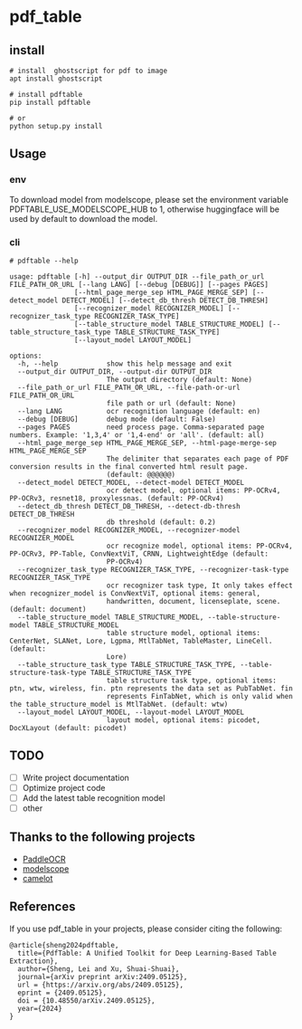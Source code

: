 # pdf_table

## install
```shell
# install  ghostscript for pdf to image
apt install ghostscript

# install pdftable
pip install pdftable

# or 
python setup.py install
```

## Usage

### env 

To download model from modelscope, please set the environment variable PDFTABLE_USE_MODELSCOPE_HUB to 1, otherwise huggingface will be used by default to download the model.

### cli 
```text
# pdftable --help

usage: pdftable [-h] --output_dir OUTPUT_DIR --file_path_or_url FILE_PATH_OR_URL [--lang LANG] [--debug [DEBUG]] [--pages PAGES]
                [--html_page_merge_sep HTML_PAGE_MERGE_SEP] [--detect_model DETECT_MODEL] [--detect_db_thresh DETECT_DB_THRESH]
                [--recognizer_model RECOGNIZER_MODEL] [--recognizer_task_type RECOGNIZER_TASK_TYPE]
                [--table_structure_model TABLE_STRUCTURE_MODEL] [--table_structure_task_type TABLE_STRUCTURE_TASK_TYPE]
                [--layout_model LAYOUT_MODEL]

options:
  -h, --help            show this help message and exit
  --output_dir OUTPUT_DIR, --output-dir OUTPUT_DIR
                        The output directory (default: None)
  --file_path_or_url FILE_PATH_OR_URL, --file-path-or-url FILE_PATH_OR_URL
                        file path or url (default: None)
  --lang LANG           ocr recognition language (default: en)
  --debug [DEBUG]       debug mode (default: False)
  --pages PAGES         need process page. Comma-separated page numbers. Example: '1,3,4' or '1,4-end' or 'all'. (default: all)
  --html_page_merge_sep HTML_PAGE_MERGE_SEP, --html-page-merge-sep HTML_PAGE_MERGE_SEP
                        The delimiter that separates each page of PDF conversion results in the final converted html result page.
                        (default: @@@@@@)
  --detect_model DETECT_MODEL, --detect-model DETECT_MODEL
                        ocr detect model, optional items: PP-OCRv4, PP-OCRv3, resnet18, proxylessnas. (default: PP-OCRv4)
  --detect_db_thresh DETECT_DB_THRESH, --detect-db-thresh DETECT_DB_THRESH
                        db threshold (default: 0.2)
  --recognizer_model RECOGNIZER_MODEL, --recognizer-model RECOGNIZER_MODEL
                        ocr recognize model, optional items: PP-OCRv4, PP-OCRv3, PP-Table, ConvNextViT, CRNN, LightweightEdge (default:
                        PP-OCRv4)
  --recognizer_task_type RECOGNIZER_TASK_TYPE, --recognizer-task-type RECOGNIZER_TASK_TYPE
                        ocr recognizer task type, It only takes effect when recognizer_model is ConvNextViT, optional items: general,
                        handwritten, document, licenseplate, scene. (default: document)
  --table_structure_model TABLE_STRUCTURE_MODEL, --table-structure-model TABLE_STRUCTURE_MODEL
                        table structure model, optional items: CenterNet, SLANet, Lore, Lgpma, MtlTabNet, TableMaster, LineCell. (default:
                        Lore)
  --table_structure_task_type TABLE_STRUCTURE_TASK_TYPE, --table-structure-task-type TABLE_STRUCTURE_TASK_TYPE
                        table structure task type, optional items: ptn, wtw, wireless, fin. ptn represents the data set as PubTabNet. fin
                        represents FinTabNet, which is only valid when the table_structure_model is MtlTabNet. (default: wtw)
  --layout_model LAYOUT_MODEL, --layout-model LAYOUT_MODEL
                        layout model, optional items: picodet, DocXLayout (default: picodet)

```


## TODO
- [ ] Write project documentation
- [ ] Optimize project code
- [ ] Add the latest table recognition model
- [ ] other

## Thanks to the following projects
- [PaddleOCR](https://github.com/PaddlePaddle/PaddleOCR)
- [modelscope](https://github.com/modelscope/modelscope)
- [camelot](https://github.com/camelot-dev/camelot)

## References

If you use pdf_table in your projects, please consider citing the following:
```text
@article{sheng2024pdftable,
  title={PdfTable: A Unified Toolkit for Deep Learning-Based Table Extraction},
  author={Sheng, Lei and Xu, Shuai-Shuai},
  journal={arXiv preprint arXiv:2409.05125},
  url = {https://arxiv.org/abs/2409.05125},
  eprint = {2409.05125},
  doi = {10.48550/arXiv.2409.05125},
  year={2024}
}
```